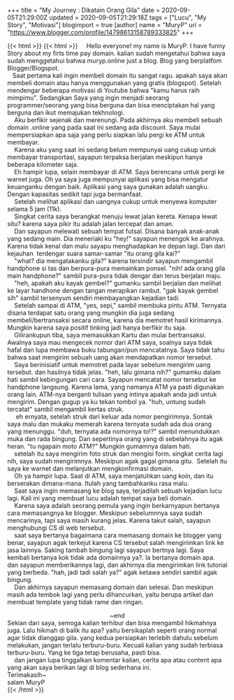+++
title = "My Journey : Dikatain Orang Gila"
date = 2020-09-05T21:29:00Z
updated = 2020-09-05T21:29:18Z
tags = ["Lucu", "My Story", "Motivasi"]
blogimport = true 
[author]
	name = "MuryP"
	uri = "https://www.blogger.com/profile/14798613158789333825"
+++

{{< html >}}
{{< html >}}
&nbsp; &nbsp; Hello everyone! my name is MuryP. I have funny&nbsp; Story about my firts time pay domain. kalian sudah mengetahui bahwa saya sudah menggetahui bahwa muryp.online just a blog. Blog yang berplatfom Blogger/Blogspot.<br />&nbsp; &nbsp;Saat pertama kali ingin membeli domain itu sangat ragu. apakah saya akan membeli domain atau hanya menggunakan yang gratis (blogspot). Setelah mendengar beberapa motivasi di Youtube bahwa "kamu harus raih mimpimu". Sedangkan Saya yang ingin menjadi seorang programmer/seorang yang bisa berguna dan bisa menciptakan hal yang berguna dan ikut memajukan tekhnologi.<br />&nbsp; &nbsp; Aku berfikir sejenak dan merenungi. Pada akhirnya aku membeli sebuah domain .online yang pada saat ini sedang ada discount. Saya mulai mempersiapkan apa saja yang perlu siapkan lalu pergi ke ATM untuk&nbsp; membayar.<br />&nbsp; &nbsp; Karena aku yang saat ini sedang belum mempunyai uang cukup untuk membayar transportasi, sayapun terpaksa berjalan meskipun hanya beberapa kilometer saja.<br />&nbsp; &nbsp; Eh hampir lupa, selain membayar di ATM. Saya berencana untuk pergi ke warnet juga. Oh ya saya juga mempunyai aplikasi yang bisa mengatur keuanganku dengan baik. Aplikasi yang saya gunakan adalah uangku. Dengan kapasitas sedikit tapi juga bermanfaat.<br />&nbsp; &nbsp; Setelah melihat aplikasi dan uangnya cukup untuk menyewa komputer selama 5 jam (11k).<br />&nbsp; &nbsp; Singkat cerita saya berangkat menuju lewat jalan kereta. Kenapa lewat situ? karena saya pikir itu adalah jalan tercepat dan aman.<br />&nbsp; &nbsp; Dan sayapun melewati sebuah tempat futsal. Disana banyak anak-anak yang sedang main. Dia meneriaki ku "hey!" sayapun menengok ke arahnya. Karena tidak kenal dan malu sayapu menghadapkan ke depan lagi. Dan dari kejauhan&nbsp; terdengar suara samar-samar "itu orang gila kai?"<br />&nbsp; &nbsp; "what? dia mengatakanku gila?" karena tersindir sayapun mengambil handphone si tas dan berpura-pura memainkan ponsel. "nih! ada orang gila main handphone?" sambil pura-pura tidak dengar dan terus berjalan maju.<br />&nbsp; &nbsp; "heh, apakah aku kayak gembel?" gumanku sambil berjalan dan melihat ke layar handhone dengan tangan merapikan rambut. "gak kayak gembel sih" sambil tersenyum sendiri membayangkan kejadian tadi.<br />&nbsp; &nbsp; Setelah sampai di ATM, "yes, sepi," sambil membuka pintu ATM. Ternyata disana terdapat satu orang yang mungkin dia juga sedang membeli/bertransaksi secara online, karena dia memotret hasil kirimannya. Mungkin karena saya positif tinking jadi hanya berfikir itu saja.<br />&nbsp; &nbsp; Gilirankupun tiba, saya memasukkan Kartu dan mulai bertransaksi.<br />Awalnya saya mau mengecek nomor dari ATM saya, soalnya saya tidak hafal dan lupa membawa buku tabungan/pun mencatatnya. Saya tidak tahu bahwa saat mengirim sebuah uang akan mendapatkan nomor tersebut.<br />&nbsp; &nbsp; Saya berinisiatif untuk memotret pada layar sebelum mengirim uang tersebut. dan hasilnya tidak jelas. "heh, lalu gimana nih?" gumamku dalam hati sambil kebingungan cari cara. Sayapun mencatat nomor tersebut ke handphone langsung. Karena lama, yang namanya ATM ya pasti digunakan orang lain. ATM-nya berganti tulisan yang intinya apakah anda jadi untuk mengirim. Dengan gugup ya ku tekan tombol ya. "huh, untung sudah tercatat" sambil mengambil kertas struk.<br />&nbsp; &nbsp; &nbsp;eh ernyata, setelah struk dari keluar ada nomor pengirimnya. Sontak saya malu dan mukaku memerah karena ternyata sudah ada dua orang yang menunggu. "duh, ternyata ada nomornya to!?" sambil menundukkan muka dan rada bingung. Dan sepertinya orang yang di sebelahnya itu agak heran. "tu ngapain moto ATM?" Mungkin gumamnya dalam hati.<br />&nbsp; &nbsp; setelah itu saya mengirim foto struk dan mengisi form. singkat cerita lagi nih, saya sudah mengirimnya. Meskipun agak gagal gimana gitu.&nbsp; Setelah itu saya ke warnet dan melanjutkan mengkonfirmasi domain.<br />&nbsp; &nbsp; Oh ya hampir lupa. Saat di ATM, saya menjatuhkan uang koin, dan itu berserakan dimana-mana. Itulah yang tambahkanku rasa malu.<br />&nbsp; &nbsp; Saat saya ingin memasang ke blog saya, terjadilah sebuah kejadian lucu lagi. Kali ini yang membuat lucu adalah tempat saya beli domain.<br />&nbsp; &nbsp; Karena saya adalah seorang pemula yang ingin berkarnyapun bertanya cara memasangnya ke blogger. Meskipun sebelumnnya saya sudah mencarinya, tapi saya masih kurang jelas. Karena takut salah, sayapun menghubungi CS di web tersebut.<br />&nbsp; &nbsp; saat saya bertanya bagaimana cara memasang domain ke blogger yang benar, sayapun agak terkejut karena CS tersebut salah mengirimkan link ke jasa lainnya. Saking tambah bingung lagi sayapun bertnya lagi. Saya kembali bertanya kok tidak ada domainnya ya?. Ia bertanya domain apa. dan sayapun memberikannya lagi, dan akhirnya dia mengirimkan link tutorial yang berbeda. "hah, jadi tadi salah ya?" agak ketawa sendiri sambil agak bingung.<br />&nbsp; &nbsp; Dan akhirnya sayapun memasang domain dan selesai. Dan meskipun masih ada tembok lagi yang perlu dihancurkan, yaitu berupa artikel dan membuat template yang tidak rame dan ringan.<br /><div style="text-align: center;">~end</div><div style="text-align: left;">Sekian dari saya, semoga kalian terhibur dan bisa mengambil hikmahnya juga. Lalu hikmah di balik itu apa? yaitu bersikaplah seperti orang normal agar tidak dianggap gila. yang kedua persiapkan terlebih dahulu sebelum melakukan, jangan terlalu terburu-buru. Kecuali kalian yang sudah terbiasa terburu-buru. Yang ke tiga tetap berusaha, pasti bisa.</div><div style="text-align: left;">&nbsp; &nbsp; dan jangan lupa tinggalkan komentar kalian, cerita apa atau content apa yang akan saya berikan lagi di blog sederhana ini.</div><div style="text-align: left;">Terimakasih~</div><div style="text-align: left;">salam MuryP</div>
{{< /html >}}
